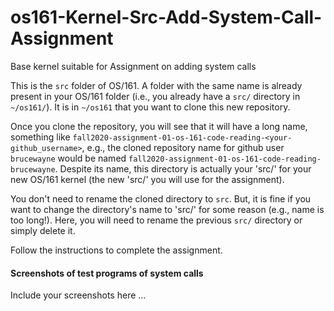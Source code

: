 # os161-Kernel-Src-Add-System-Call-Assignment
Base kernel suitable for Assignment on adding system calls

This is the `src` folder of OS/161. A folder with the same name is already present in your OS/161 folder (i.e., you already have a `src/` directory in `~/os161/`). It is in `~/os161` that you want to clone this new repository. 

Once you clone the repository, you will see that it will have a long name, something like `fall2020-assignment-01-os-161-code-reading-<your-github_username>`, e.g., the cloned repository name for github user `brucewayne` would be named `fall2020-assignment-01-os-161-code-reading-brucewayne`. Despite its name, this directory is actually your 'src/' for your new OS/161 kernel (the new 'src/' you will use for the assignment). 

You don't need to rename the cloned directory to `src`. But, it is fine if you want to change the directory's name to 'src/' for some reason (e.g., name is too long!). Here, you will need to rename the previous `src/` directory or simply delete it.  

Follow the instructions to complete the assignment.  

#### Screenshots of test programs of system calls

Include your screenshots here ... 






